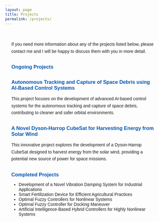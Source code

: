 ```yaml
---
layout: page
title: Projects
permalink: /projects/
---
```


<style>
  .projects-section {
    max-width: 800px;
    margin: 0 auto;
    padding: 20px;
    font-family: Arial, sans-serif;
  }
  .projects-section h2 {
    color: #007BFF;
    margin-bottom: 20px;
  }
  .projects-section h3 {
    color: #0056b3;
    margin-top: 30px;
    margin-bottom: 10px;
  }
  .projects-section p {
    margin-bottom: 20px;
    line-height: 1.6;
  }
</style>

<div class="projects-section">
  <p>If you need more information about any of the projects listed below, please contact me and I will be happy to discuss them with you in more detail.</p>

  <h3>Ongoing Projects</h3>
  <h3>Autonomous Tracking and Capture of Space Debris using AI-Based Control Systems</h3>
  <p>This project focuses on the development of advanced AI-based control systems for the autonomous tracking and capture of space debris, contributing to cleaner and safer orbital environments.</p>

  <h3>A Novel Dyson-Harrop CubeSat for Harvesting Energy from Solar Wind</h3>
  <p>This innovative project explores the development of a Dyson-Harrop CubeSat designed to harvest energy from the solar wind, providing a potential new source of power for space missions.</p>

  <h3>Completed Projects</h3>
  <ul>
    <li>Development of a Novel Vibration Damping System for Industrial Applications</li>
    <li>Smart Fertilization Device for Efficient Agricultural Practices</li>
    <li>Optimal Fuzzy Controllers for Nonlinear Systems</li>
    <li>Optimal Fuzzy Controller for Docking Maneuver</li>
    <li>Artificial Intelligence-Based Hybrid Controllers for Highly Nonlinear Systems</li>
  </ul>
</div>
